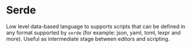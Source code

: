 # Serde

Low level data-based language to supports scripts that can be defined in any format supported by `serde` (for example: json, yaml, toml, lexpr and more). Useful as intermediate stage between editors and scripting.